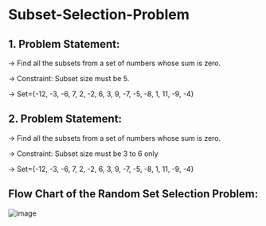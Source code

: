# Subset-Selection-Problem
## 1. Problem Statement:
-> Find all the subsets from a set of numbers whose sum is zero.

-> Constraint: Subset size must be 5.

-> Set={-12, -3, -6, 7, 2, -2, 6, 3, 9, -7, -5, -8, 1, 11, -9, -4}


## 2. Problem Statement:
-> Find all the subsets from a set of numbers whose sum is zero.

-> Constraint: Subset size must be 3 to 6 only

-> Set={-12, -3, -6, 7, 2, -2, 6, 3, 9, -7, -5, -8, 1, 11, -9, -4}

## Flow Chart of the Random Set Selection Problem:
![image](https://github.com/user-attachments/assets/5a39dde9-944c-4834-b754-b87ad6539a62)


